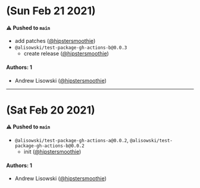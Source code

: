 # (Sun Feb 21 2021)

#### ⚠️ Pushed to `main`

- add patches ([@hipstersmoothie](https://github.com/hipstersmoothie))
- `@alisowski/test-package-gh-actions-b@0.0.3`
  - create release ([@hipstersmoothie](https://github.com/hipstersmoothie))

#### Authors: 1

- Andrew Lisowski ([@hipstersmoothie](https://github.com/hipstersmoothie))

---

# (Sat Feb 20 2021)

#### ⚠️ Pushed to `main`

- `@alisowski/test-package-gh-actions-a@0.0.2`, `@alisowski/test-package-gh-actions-b@0.0.2`
  - init ([@hipstersmoothie](https://github.com/hipstersmoothie))

#### Authors: 1

- Andrew Lisowski ([@hipstersmoothie](https://github.com/hipstersmoothie))
